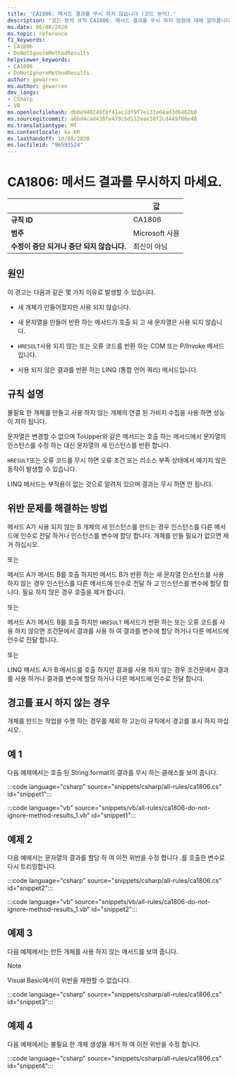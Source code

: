 ```yaml
---
title: 'CA1806: 메서드 결과를 무시 하지 않습니다 (코드 분석).'
description: '코드 분석 규칙 CA1806: 메서드 결과를 무시 하지 않음에 대해 알아봅니다.'
ms.date: 06/08/2020
ms.topic: reference
f1_keywords:
- CA1806
- DoNotIgnoreMethodResults
helpviewer_keywords:
- CA1806
- DoNotIgnoreMethodResults
author: gewarren
ms.author: gewarren
dev_langs:
- CSharp
- VB
ms.openlocfilehash: db0e940249fbf41ac1df9f7e133a04ad3d646260
ms.sourcegitcommit: a6bd4cad438fe479cbd112eae10f2cd449f06e40
ms.translationtype: MT
ms.contentlocale: ko-KR
ms.lasthandoff: 10/08/2020
ms.locfileid: "96593524"
---
```

# <a name="ca1806-do-not-ignore-method-results"></a>CA1806: 메서드 결과를 무시하지 마세요.

| | 값 |
|-|-|
| **규칙 ID** |CA1806|
| **범주** |Microsoft 사용|
| **수정이 중단 되거나 중단 되지 않습니다.** |최신이 아님|

## <a name="cause"></a>원인

이 경고는 다음과 같은 몇 가지 이유로 발생할 수 있습니다.

- 새 개체가 만들어졌지만 사용 되지 않습니다.

- 새 문자열을 만들어 반환 하는 메서드가 호출 되 고 새 문자열은 사용 되지 않습니다.

- `HRESULT`사용 되지 않는 또는 오류 코드를 반환 하는 COM 또는 P/Invoke 메서드입니다.

- 사용 되지 않은 결과를 반환 하는 LINQ (통합 언어 쿼리) 메서드입니다.

## <a name="rule-description"></a>규칙 설명

불필요 한 개체를 만들고 사용 하지 않는 개체의 연결 된 가비지 수집을 사용 하면 성능이 저하 됩니다.

문자열은 변경할 수 없으며 ToUpper와 같은 메서드는 호출 하는 메서드에서 문자열의 인스턴스를 수정 하는 대신 문자열의 새 인스턴스를 반환 합니다.

`HRESULT`또는 오류 코드를 무시 하면 오류 조건 또는 리소스 부족 상태에서 예기치 않은 동작이 발생할 수 있습니다.

LINQ 메서드는 부작용이 없는 것으로 알려져 있으며 결과는 무시 하면 안 됩니다.

## <a name="how-to-fix-violations"></a>위반 문제를 해결하는 방법

메서드 A가 사용 되지 않는 B 개체의 새 인스턴스를 만드는 경우 인스턴스를 다른 메서드에 인수로 전달 하거나 인스턴스를 변수에 할당 합니다. 개체를 만들 필요가 없으면 제거 하십시오.

또는

메서드 A가 메서드 B를 호출 하지만 메서드 B가 반환 하는 새 문자열 인스턴스를 사용 하지 않는 경우 인스턴스를 다른 메서드에 인수로 전달 하 고 인스턴스를 변수에 할당 합니다. 필요 하지 않은 경우 호출을 제거 합니다.

또는

메서드 A가 메서드 B를 호출 하지만 `HRESULT` 메서드가 반환 하는 또는 오류 코드를 사용 하지 않으면 조건문에서 결과를 사용 하 여 결과를 변수에 할당 하거나 다른 메서드에 인수로 전달 합니다.

또는

LINQ 메서드 A가 B 메서드를 호출 하지만 결과를 사용 하지 않는 경우 조건문에서 결과를 사용 하거나 결과를 변수에 할당 하거나 다른 메서드에 인수로 전달 합니다.

## <a name="when-to-suppress-warnings"></a>경고를 표시 하지 않는 경우

개체를 만드는 작업을 수행 하는 경우를 제외 하 고는이 규칙에서 경고를 표시 하지 마십시오.

## <a name="example-1"></a>예 1

다음 예제에서는 호출 된 String.format의 결과를 무시 하는 클래스를 보여 줍니다.

:::code language="csharp" source="snippets/csharp/all-rules/ca1806.cs" id="snippet1":::

:::code language="vb" source="snippets/vb/all-rules/ca1806-do-not-ignore-method-results_1.vb" id="snippet1":::

## <a name="example-2"></a>예제 2

다음 예에서는 문자열의 결과를 할당 하 여 이전 위반을 수정 합니다 .를 호출한 변수로 다시 트리밍합니다.

:::code language="csharp" source="snippets/csharp/all-rules/ca1806.cs" id="snippet2":::

:::code language="vb" source="snippets/vb/all-rules/ca1806-do-not-ignore-method-results_1.vb" id="snippet2":::

## <a name="example-3"></a>예제 3

다음 예제에서는 만든 개체를 사용 하지 않는 메서드를 보여 줍니다.

> [!NOTE]
> Visual Basic에서이 위반을 재현할 수 없습니다.

:::code language="csharp" source="snippets/csharp/all-rules/ca1806.cs" id="snippet3":::

## <a name="example-4"></a>예제 4

다음 예제에서는 불필요 한 개체 생성을 제거 하 여 이전 위반을 수정 합니다.

:::code language="csharp" source="snippets/csharp/all-rules/ca1806.cs" id="snippet4":::

<!-- Examples don't exist for the following...

The following example shows a method that ignores the error code that the native method GetShortPathName returns.

The following example fixes the previous violation by checking the error code and throwing an exception when the call fails.
-->
